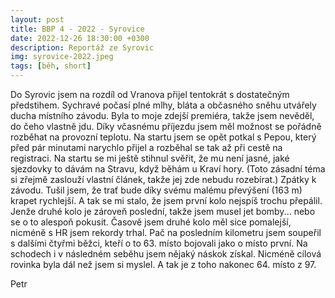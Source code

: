 ```yaml
---
layout: post
title: BBP 4 - 2022 - Syrovice
date: 2022-12-26 18:30:00 +0300
description: Reportáž ze Syrovic
img: syrovice-2022.jpeg
tags: [běh, short]
---
```


Do Syrovic jsem na rozdíl od Vranova přijel tentokrát s dostatečným předstihem. Sychravé počasí plné mlhy, bláta a občasného sněhu utvářely ducha místního závodu. Byla to moje zdejší premiéra, takže jsem nevěděl, do čeho vlastně jdu. Díky včasnému příjezdu jsem měl možnost se pořádně rozběhat na provozní teplotu. Na startu jsem se opět potkal s Pepou, který před pár minutami narychlo přijel a rozběhal se tak až při cestě na registraci. Na startu se mi ještě stihnul svěřit, že mu není jasné, jaké sjezdovky to dávám na Stravu, když běhám u Kraví hory. (Toto zásadní téma si zřejmě zaslouží vlastní článek, takže jej zde nebudu rozebírat.) Zpátky k závodu. Tušil jsem, že trať bude díky svému malému převýšení (163 m) krapet rychlejší. A tak se mi stalo, že jsem první kolo nejspíš trochu přepálil. Jenže druhé kolo je zároveň poslední, takže jsem musel jet bomby... nebo se o to alespoň pokusit. Časově jsem druhé kolo měl sice pomalejší, nicméně s HR jsem rekordy trhal. Pač na posledním kilometru jsem soupeřil s dalšími čtyřmi běžci, kteří o to 63. místo bojovali jako o místo první. Na schodech i v následném seběhu jsem nějaký náskok získal. Nicméně cílová rovinka byla dál než jsem si myslel. A tak je z toho nakonec 64. místo z 97.

Petr
